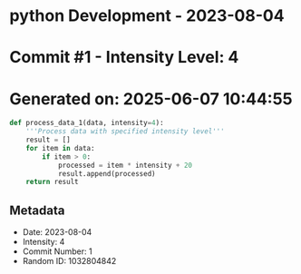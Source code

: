 ﻿# python Development - 2023-08-04
# Commit #1 - Intensity Level: 4
# Generated on: 2025-06-07 10:44:55
```python
def process_data_1(data, intensity=4):
    '''Process data with specified intensity level'''
    result = []
    for item in data:
        if item > 0:
            processed = item * intensity + 20
            result.append(processed)
    return result
```
## Metadata
- Date: 2023-08-04
- Intensity: 4
- Commit Number: 1
- Random ID: 1032804842
